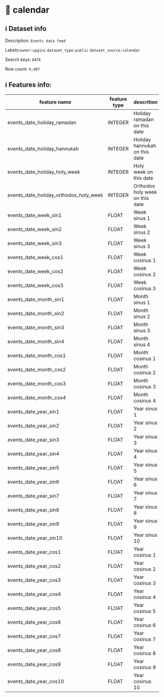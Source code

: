 # 📖 calendar 
## ℹ️ Dataset info 
Description: `Events data feed` 

Labels:`owner:upgini` `dataset_type:public` `dataset_source:calendar` 

Search keys: `DATE`

Row count: `9,497`

## ℹ️ Features info:
|feature name|feature type|descrition|
|---|---|---|
|events_date_holiday_ramadan|INTEGER|Holiday ramadan on this date|
|events_date_holiday_hannukah|INTEGER|Holiday hannukah on this date|
|events_date_holiday_holy_week|INTEGER|Holy week on this date|
|events_date_holiday_orthodox_holy_week|INTEGER|Orthodox holy week on this date|
|events_date_week_sin1|FLOAT|Week sinus 1|
|events_date_week_sin2|FLOAT|Week sinus 2|
|events_date_week_sin3|FLOAT|Week sinus 3|
|events_date_week_cos1|FLOAT|Week cosinus 1|
|events_date_week_cos2|FLOAT|Week cosinus 2|
|events_date_week_cos3|FLOAT|Week cosinus 3|
|events_date_month_sin1|FLOAT|Month sinus 1|
|events_date_month_sin2|FLOAT|Month sinus 2|
|events_date_month_sin3|FLOAT|Month sinus 3|
|events_date_month_sin4|FLOAT|Month sinus 4|
|events_date_month_cos1|FLOAT|Month cosinus 1|
|events_date_month_cos2|FLOAT|Month cosinus 2|
|events_date_month_cos3|FLOAT|Month cosinus 3|
|events_date_month_cos4|FLOAT|Month cosinus 4|
|events_date_year_sin1|FLOAT|Year sinus 1|
|events_date_year_sin2|FLOAT|Year sinus 2|
|events_date_year_sin3|FLOAT|Year sinus 3|
|events_date_year_sin4|FLOAT|Year sinus 4|
|events_date_year_sin5|FLOAT|Year sinus 5|
|events_date_year_sin6|FLOAT|Year sinus 6|
|events_date_year_sin7|FLOAT|Year sinus 7|
|events_date_year_sin8|FLOAT|Year sinus 8|
|events_date_year_sin9|FLOAT|Year sinus 9|
|events_date_year_sin10|FLOAT|Year sinus 10|
|events_date_year_cos1|FLOAT|Year cosinus 1|
|events_date_year_cos2|FLOAT|Year cosinus 2|
|events_date_year_cos3|FLOAT|Year cosinus 3|
|events_date_year_cos4|FLOAT|Year cosinus 4|
|events_date_year_cos5|FLOAT|Year cosinus 5|
|events_date_year_cos6|FLOAT|Year cosinus 6|
|events_date_year_cos7|FLOAT|Year cosinus 7|
|events_date_year_cos8|FLOAT|Year cosinus 8|
|events_date_year_cos9|FLOAT|Year cosinus 9|
|events_date_year_cos10|FLOAT|Year cosinus 10|
